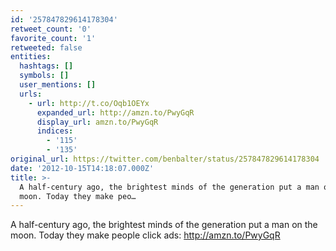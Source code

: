 ```yaml
---
id: '257847829614178304'
retweet_count: '0'
favorite_count: '1'
retweeted: false
entities:
  hashtags: []
  symbols: []
  user_mentions: []
  urls:
    - url: http://t.co/Oqb1OEYx
      expanded_url: http://amzn.to/PwyGqR
      display_url: amzn.to/PwyGqR
      indices:
        - '115'
        - '135'
original_url: https://twitter.com/benbalter/status/257847829614178304
date: '2012-10-15T14:18:07.000Z'
title: >-
  A half-century ago, the brightest minds of the generation put a man on the
  moon. Today they make peo…
---
```


A half-century ago, the brightest minds of the generation put a man on the moon. Today they make people click ads: http://amzn.to/PwyGqR